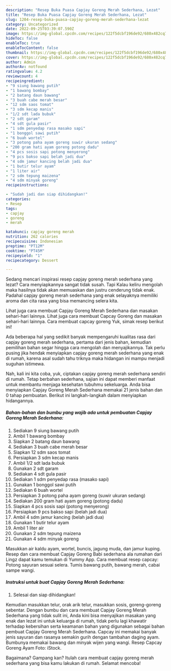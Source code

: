 ```yaml
---
description: "Resep Buka Puasa Capjay Goreng Merah Sederhana, Lezat"
title: "Resep Buka Puasa Capjay Goreng Merah Sederhana, Lezat"
slug: 1204-resep-buka-puasa-capjay-goreng-merah-sederhana-lezat
category: Uncategorized
date: 2022-09-25T03:39:07.590Z
image: https://img-global.cpcdn.com/recipes/122f5dcbf196de92/680x482cq70/capjay-goreng-merah-sederhana-foto-resep-utama.jpg
hideToc: false
enableToc: true
enableTocContent: false
thumbnail: https://img-global.cpcdn.com/recipes/122f5dcbf196de92/680x482cq70/capjay-goreng-merah-sederhana-foto-resep-utama.jpg
cover: https://img-global.cpcdn.com/recipes/122f5dcbf196de92/680x482cq70/capjay-goreng-merah-sederhana-foto-resep-utama.jpg
author: Admin
authorAv: notfound
ratingvalue: 4.2
reviewcount: 4
recipeingredient:
- "9 siung bawang putih"
- "1 bawang bombay"
- "2 batang daun bawang"
- "3 buah cabe merah besar"
- "12 sdm saos tomat"
- "3 sdm kecap manis"
- "1/2 sdt lada bubuk"
- "2 sdt garam"
- "4 sdt gula pasir"
- "1 sdm penyedap rasa masako sapi"
- "1 bonggol sawi putih"
- "6 buah wortel"
- "3 potong paha ayam goreng suwir ukuran sedang"
- "200 gram hati ayam goreng potong dadu"
- "4 pcs sosis sapi potong menyerong"
- "9 pcs bakso sapi belah jadi dua"
- "4 sdm jamur kancing belah jadi dua"
- "1 butir telur ayam"
- "1 liter air"
- "2 sdm tepung maizena"
- "4 sdm minyak goreng"
recipeinstructions:

- "Sudah jadi dan siap dihidangkan!"
categories:
- Resep
tags:
- capjay
- goreng
- merah

katakunci: capjay goreng merah 
nutrition: 262 calories
recipecuisine: Indonesian
preptime: "PT12M"
cooktime: "PT45M"
recipeyield: "1"
recipecategory: Dessert

---
```



Sedang mencari inspirasi resep capjay goreng merah sederhana yang lezat? Cara menyiapkannya sangat tidak susah. Tapi Kalau keliru mengolah maka hasilnya tidak akan memuaskan dan justru cenderung tidak enak. Padahal capjay goreng merah sederhana yang enak selayaknya memiliki aroma dan cita rasa yang bisa memancing selera kita.


Lihat juga cara membuat Capjay Goreng Merah Sederhana dan masakan sehari-hari lainnya. Lihat juga cara membuat Capcay Goreng dan masakan sehari-hari lainnya. Cara membuat capcay goreng Yuk, simak resep berikut ini!

Ada beberapa hal yang sedikit banyak mempengaruhi kualitas rasa dari capjay goreng merah sederhana, pertama dari jenis bahan, kemudian pemilihan bahan segar hingga cara mengolah dan menyajikannya. Tak perlu pusing jika hendak menyiapkan capjay goreng merah sederhana yang enak di rumah, karena asal sudah tahu triknya maka hidangan ini mampu menjadi suguhan istimewa.


Nah, kali ini kita coba, yuk, ciptakan capjay goreng merah sederhana sendiri di rumah. Tetap berbahan sederhana, sajian ini dapat memberi manfaat untuk membantu menjaga kesehatan tubuhmu sekeluarga. Anda bisa menyiapkan Capjay Goreng Merah Sederhana memakai 21 jenis bahan dan 0 tahap pembuatan. Berikut ini langkah-langkah dalam menyiapkan hidangannya.

<!--inarticleads1-->

##### Bahan-bahan dan bumbu yang wajib ada untuk pembuatan Capjay Goreng Merah Sederhana:

1. Sediakan 9 siung bawang putih
1. Ambil 1 bawang bombay
1. Siapkan 2 batang daun bawang
1. Sediakan 3 buah cabe merah besar
1. Siapkan 12 sdm saos tomat
1. Persiapkan 3 sdm kecap manis
1. Ambil 1/2 sdt lada bubuk
1. Gunakan 2 sdt garam
1. Sediakan 4 sdt gula pasir
1. Sediakan 1 sdm penyedap rasa (masako sapi)
1. Gunakan 1 bonggol sawi putih
1. Sediakan 6 buah wortel
1. Persiapkan 3 potong paha ayam goreng (suwir ukuran sedang)
1. Sediakan 200 gram hati ayam goreng (potong dadu)
1. Siapkan 4 pcs sosis sapi (potong menyerong)
1. Persiapkan 9 pcs bakso sapi (belah jadi dua)
1. Ambil 4 sdm jamur kancing (belah jadi dua)
1. Gunakan 1 butir telur ayam
1. Ambil 1 liter air
1. Gunakan 2 sdm tepung maizena
1. Gunakan 4 sdm minyak goreng


Masukkan air kaldu ayam, wortel, buncis, jagung muda, dan jamur kuping. Resep dan cara membuat Capjay Goreng Babi sederhana ala rumahan dari Lingz dapat kamu temukan di Yummy App. Cara membuat resep capcay: Potong sayuran sesuai selera. Tumis bawang putih, bawang merah, cabai sampe wangi. 

<!--inarticleads2-->

##### Instruksi untuk buat Capjay Goreng Merah Sederhana:


1. Selesai dan siap dihidangkan!

Kemudian masukkan telur, orak arik telur, masukkan sosis, goreng-goreng sebentar. Dengan bumbu dan cara membuat Capjay Goreng Merah Sederhana yang tidak sulit ini, Anda kini bisa menyajikan masakan yang enak dan lezat ini untuk keluarga di rumah, tidak perlu lagi khawatir terhadap kebersihan serta keamanan bahan yang digunakan sebagai bahan pembuat Capjay Goreng Merah Sederhana. Capcay ini memakai banyak jenis sayuran dan rasanya semakin gurih dengan tambahan daging ayam. Bumbunya memakai bawang dan minyak wijen yang wangi. Resep Capcay Goreng Ayam Foto: iStock. 

Bagaimana? Gampang kan? Itulah cara membuat capjay goreng merah sederhana yang bisa kamu lakukan di rumah. Selamat mencoba!
